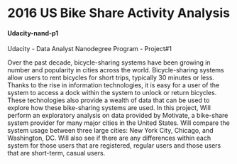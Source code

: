# 2016 US Bike Share Activity Analysis
#### Udacity-nand-p1
Udacity - Data Analyst Nanodegree Program - Project#1

Over the past decade, bicycle-sharing systems have been growing in number and popularity in cities across the world. Bicycle-sharing systems allow users to rent bicycles for short trips, typically 30 minutes or less. Thanks to the rise in information technologies, it is easy for a user of the system to access a dock within the system to unlock or return bicycles. These technologies also provide a wealth of data that can be used to explore how these bike-sharing systems are used.
In this project, Will perform an exploratory analysis on data provided by Motivate, a bike-share system provider for many major cities in the United States. Will compare the system usage between three large cities: New York City, Chicago, and Washington, DC. Will also see if there are any differences within each system for those users that are registered, regular users and those users that are short-term, casual users.
